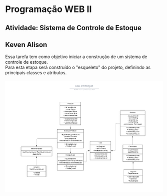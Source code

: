 # Programação WEB II
## Atividade: Sistema de Controle de Estoque
## Keven Alison
Essa tarefa tem como objetivo iniciar a construção de um sistema de controle de estoque. <br> Para esta etapa será construído o "esqueleto" do projeto, definindo as principais classes e atributos. <br><br>
<img src="uml_stock.PNG" alt="UML" width="700">
